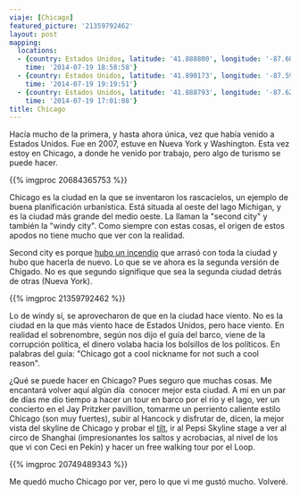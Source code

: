 ```yaml
---
viaje: [Chicago]
featured_picture: '21359792462'
layout: post
mapping:
  locations:
  - {country: Estados Unidos, latitude: '41.888800', longitude: '-87.609256', place: Chicago,
    time: '2014-07-19 18:58:58'}
  - {country: Estados Unidos, latitude: '41.890173', longitude: '-87.597841', place: Chicago,
    time: '2014-07-19 19:19:51'}
  - {country: Estados Unidos, latitude: '41.888793', longitude: '-87.628405', place: Chicago,
    time: '2014-07-19 17:01:08'}
title: Chicago
---
```

Hacía mucho de la primera, y hasta ahora única, vez que había venido a Estados Unidos. Fue en 2007, estuve en Nueva York y Washington. Esta vez estoy en Chicago, a donde he venido por trabajo, pero algo de turismo se puede hacer.

{{% imgproc 20684365753 %}}

Chicago es la ciudad en la que se inventaron los rascacielos, un ejemplo de buena planificación urbanística. Está situada al oeste del lago Michigan, y es la ciudad más grande del medio oeste. La llaman la "second city" y también la "windy city". Como siempre con estas cosas, el origen de estos apodos no tiene mucho que ver con la realidad.

Second city es porque <a href="https://en.wikipedia.org/wiki/Great_Chicago_Fire">hubo un incendio</a> que arrasó con toda la ciudad y hubo que hacerla de nuevo. Lo que se ve ahora es la segunda versión de Chigado. No es que segundo signifique que sea la segunda ciudad detrás de otras (Nueva York).

{{% imgproc 21359792462 %}}

Lo de windy sí, se aprovecharon de que en la ciudad hace viento. No es la ciudad en la que más viento hace de Estados Unidos, pero hace viento. En realidad el sobrenombre, según nos dijo el guía del barco, viene de la corrupción política, el dinero volaba hacia los bolsillos de los políticos. En palabras del guía: "Chicago got a cool nickname for not such a cool reason". 

¿Qué se puede hacer en Chicago? Pues seguro que muchas cosas. Me encantará volver aquí algún día  conocer mejor esta ciudad. A mí en un par de días me dio tiempo a hacer un tour en barco por el río y el lago, ver un concierto en el Jay Pritzker pavillion, tomarme un perriento caliente estilo Chicago (son muy fuertes), subir al Hancock y disfrutar de, dicen, la mejor vista del skyline de Chicago y probar el <a href="https://www.360chicago.com/tilt/">tilt</a>, ir al Pepsi Skyline stage a ver al circo de Shanghai (impresionantes los saltos y acrobacias, al nivel de los que vi con Ceci en Pekín) y hacer un free walking tour por el Loop.

{{% imgproc 20749489343 %}}

Me quedó mucho Chicago por ver, pero lo que vi me gustó mucho. Volveré.

